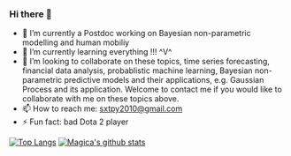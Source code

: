 ### Hi there 👋

- 🔭 I’m currently a Postdoc working on Bayesian non-parametric modelling and human mobiliy
- 🌱 I’m currently learning everything !!! ^V^
- 👯 I’m looking to collaborate on these topics, time series forecasting, financial data analysis, probablistic machine learning, Bayesian non-parametric predictive models and their applications, e.g. Gaussian Process and its application. Welcome to contact me if you would like to collaborate with me on these topics above.
- 📫 How to reach me: sxtpy2010@gmail.com
- ⚡ Fun fact: bad Dota 2 player


[![Top Langs](https://github-readme-stats.vercel.app/api/top-langs/?username=Magica-Chen&layout=compact)](https://github.com/Magica-Chen/github-readme-stats)
[![Magica's github stats](https://github-readme-stats.vercel.app/api?username=Magica-Chen&show_icons=true&count_private=true&hide=prs)](https://github.com/Magica-Chen/github-readme-stats)


<!--
**Magica-Chen/Magica-Chen** is a ✨ _special_ ✨ repository because its `README.md` (this file) appears on your GitHub profile.

Here are some ideas to get you started:

- 🔭 I’m currently working on ...
- 🌱 I’m currently learning ...
- 👯 I’m looking to collaborate on ...
- 🤔 I’m looking for help with ...
- 💬 Ask me about ...
- 📫 How to reach me: ...
- 😄 Pronouns: ...
- ⚡ Fun fact: ...
-->
